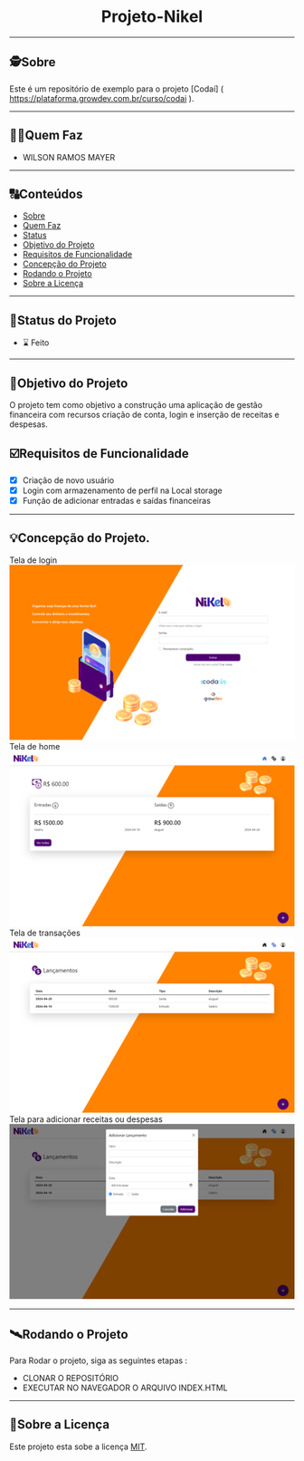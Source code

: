 <h1 align="center">
     Projeto-Nikel
</h1>

---

## 🕵Sobre

Este é um repositório de exemplo para o projeto [Codaí] ( https://plataforma.growdev.com.br/curso/codai ).

---

## 🧑‍🦰Quem Faz

- WILSON RAMOS MAYER

---

## 🔠Conteúdos

<!--ts-->

- [Sobre](#sobre)
- [Quem Faz](#-quem-faz)
- [Status](#status)
- [Objetivo do Projeto](#objetivo-do-projeto)
- [Requisitos de Funcionalidade](#requisitos-de-funcionalidade)
- [Concepção do Projeto](#concepcao-do-projeto)
- [Rodando o Projeto](#rodando-o-projeto)
- [Sobre a Licença](#sobre-a-licença)
<!--te-->

---

## 🧭Status do Projeto

- ⌛ Feito

---

## 🎯Objetivo do Projeto

O projeto tem como objetivo a construção uma aplicação de gestão financeira com recursos criação de conta, login e inserção de receitas e despesas.

## ☑️Requisitos de Funcionalidade

- [x] Criação de novo usuário
- [x] Login com armazenamento de perfil na Local storage
- [x] Função de adicionar entradas e saídas financeiras

---

## 💡Concepção do Projeto.
Tela de login
![Untitled](./public/assets/images/index.html.png)
Tela de home
![Untitled](./public/assets/images/home.png)
Tela de transações
![Untitled](./public/assets/images/transactions.png)
Tela para adicionar receitas ou despesas
![Untitled](./public/assets/images/new_transactions.png)

---

## 🛰Rodando o Projeto

Para Rodar o projeto, siga as seguintes etapas :

- CLONAR O REPOSITÓRIO
- EXECUTAR NO NAVEGADOR O ARQUIVO INDEX.HTML

---

## 📝Sobre a Licença

Este projeto esta sobe a licença [MIT](./LICENSE).
